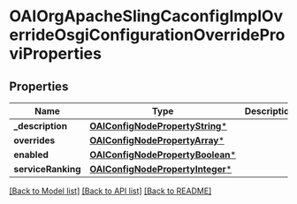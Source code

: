 # OAIOrgApacheSlingCaconfigImplOverrideOsgiConfigurationOverrideProviProperties

## Properties
Name | Type | Description | Notes
------------ | ------------- | ------------- | -------------
**_description** | [**OAIConfigNodePropertyString***](OAIConfigNodePropertyString.md) |  | [optional] 
**overrides** | [**OAIConfigNodePropertyArray***](OAIConfigNodePropertyArray.md) |  | [optional] 
**enabled** | [**OAIConfigNodePropertyBoolean***](OAIConfigNodePropertyBoolean.md) |  | [optional] 
**serviceRanking** | [**OAIConfigNodePropertyInteger***](OAIConfigNodePropertyInteger.md) |  | [optional] 

[[Back to Model list]](../README.md#documentation-for-models) [[Back to API list]](../README.md#documentation-for-api-endpoints) [[Back to README]](../README.md)


